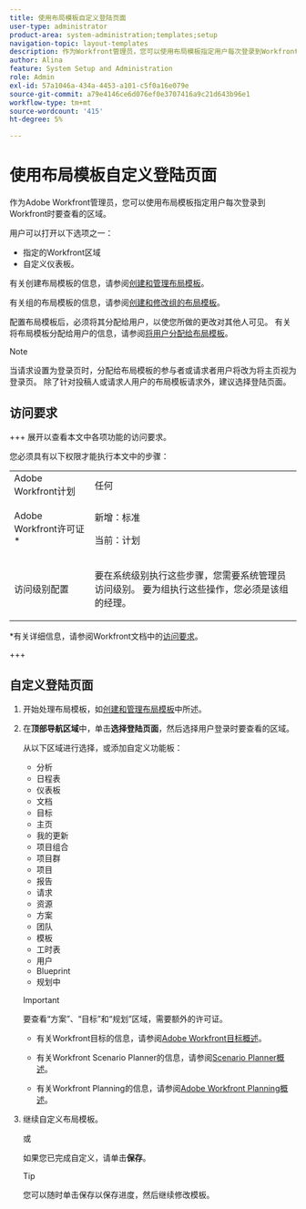 ```yaml
---
title: 使用布局模板自定义登陆页面
user-type: administrator
product-area: system-administration;templates;setup
navigation-topic: layout-templates
description: 作为Workfront管理员，您可以使用布局模板指定用户每次登录到Workfront时要查看的区域。
author: Alina
feature: System Setup and Administration
role: Admin
exl-id: 57a1046a-434a-4453-a101-c5f0a16e079e
source-git-commit: a79e4146ce6d076ef0e3707416a9c21d643b96e1
workflow-type: tm+mt
source-wordcount: '415'
ht-degree: 5%

---
```


# 使用布局模板自定义登陆页面

作为Adobe Workfront管理员，您可以使用布局模板指定用户每次登录到Workfront时要查看的区域。

用户可以打开以下选项之一：

* 指定的Workfront区域
* 自定义仪表板。

有关创建布局模板的信息，请参阅[创建和管理布局模板](../use-layout-templates/create-and-manage-layout-templates.md)。

有关组的布局模板的信息，请参阅[创建和修改组的布局模板](../../../administration-and-setup/manage-groups/work-with-group-objects/create-and-modify-a-groups-layout-templates.md)。

配置布局模板后，必须将其分配给用户，以使您所做的更改对其他人可见。 有关将布局模板分配给用户的信息，请参阅[将用户分配给布局模板](../use-layout-templates/assign-users-to-layout-template.md)。

>[!NOTE]
>
>当请求设置为登录页时，分配给布局模板的参与者或请求者用户将改为将主页视为登录页。 除了针对投稿人或请求人用户的布局模板请求外，建议选择登陆页面。

## 访问要求

+++ 展开以查看本文中各项功能的访问要求。

您必须具有以下权限才能执行本文中的步骤：

<table style="table-layout:auto"> 
 <col> 
 <col> 
 <tbody> 
  <tr> 
   <td role="rowheader">Adobe Workfront计划</td> 
   <td>任何</td> 
  </tr> 
  <tr> 
   <td role="rowheader">Adobe Workfront许可证*</td> 
   <td><p>新增：标准</p>
  <p> 当前：计划</p>
   </td> 
  </tr> 
  <tr> 
   <td role="rowheader">访问级别配置</td> 
   <td> <p>要在系统级别执行这些步骤，您需要系统管理员访问级别。
要为组执行这些操作，您必须是该组的经理。</p> </td> 
  </tr> 
 </tbody> 
</table>

*有关详细信息，请参阅Workfront文档中的[访问要求](/help/quicksilver/administration-and-setup/add-users/access-levels-and-object-permissions/access-level-requirements-in-documentation.md)。

+++

## 自定义登陆页面

1. 开始处理布局模板，如[创建和管理布局模板](../../../administration-and-setup/customize-workfront/use-layout-templates/create-and-manage-layout-templates.md)中所述。
1. 在&#x200B;**顶部导航区域**&#x200B;中，单击&#x200B;**选择登陆页面**，然后选择用户登录时要查看的区域。

   从以下区域进行选择，或添加自定义功能板：

   * 分析
   * 日程表
   * 仪表板
   * 文档
   * 目标
   * 主页
   * 我的更新
   * 项目组合
   * 项目群
   * 项目
   * 报告
   * 请求
   * 资源
   * 方案
   * 团队
   * 模板
   * 工时表
   * 用户
   * Blueprint
   * 规划中

   >[!IMPORTANT]
   >
   >要查看“方案”、“目标”和“规划”区域，需要额外的许可证。
   >
   >* 有关Workfront目标的信息，请参阅[Adobe Workfront目标概述](../../../workfront-goals/goal-management/wf-goals-overview.md)。
   >
   >* 有关Workfront Scenario Planner的信息，请参阅[Scenario Planner概述](../../../scenario-planner/scenario-planner-overview.md)。
   >
   >* 有关Workfront Planning的信息，请参阅[Adobe Workfront Planning概述](/help/quicksilver/planning/general/planning-overview.md)。

1. 继续自定义布局模板。

   或

   如果您已完成自定义，请单击&#x200B;**保存**。

   >[!TIP]
   >
   >您可以随时单击保存以保存进度，然后继续修改模板。
